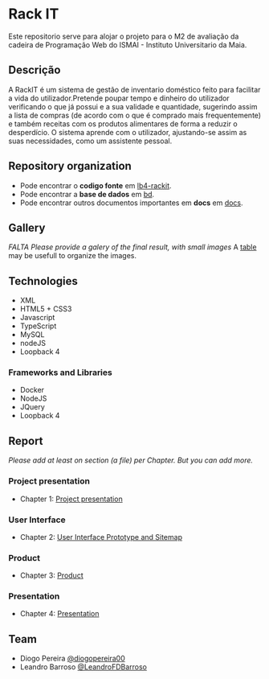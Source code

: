 # Rack IT
Este repositorio serve para alojar o projeto para o M2 de avaliação da cadeira de Programação Web do ISMAI - Instituto Universitario da Maia.

## Descrição
A RackIT é um sistema de gestão de inventario doméstico feito para facilitar a vida do utilizador.Pretende poupar tempo e dinheiro do utilizador verificando o que já possui e a sua validade e quantidade, sugerindo assim a lista de compras (de acordo com o que é comprado mais frequentemente) e também receitas com os produtos alimentares de forma a reduzir o desperdício. O sistema aprende com o utilizador, ajustando-se assim as suas necessidades, como um assistente pessoal.

## Repository organization
* Pode encontrar o **codigo fonte** em [lb4-rackit](https://github.com/RackITPW/report/tree/main/lb4-rackit).
* Pode encontrar a **base de dados** em [bd](https://github.com/RackITPW/report/tree/main/bd).
* Pode encontrar outros documentos importantes em **docs** em [docs](https://github.com/RackITPW/report/tree/main/docs).

## Gallery
_FALTA_
_Please provide a galery of the final result, with small images_
A [table](https://www.markdownguide.org/extended-syntax/#tables) may be usefull to organize the images.

## Technologies
* XML
* HTML5 + CSS3
* Javascript
* TypeScript
* MySQL
* nodeJS
* Loopback 4

### Frameworks and Libraries
* Docker
* NodeJS
* JQuery
* Loopback 4

## Report
_Please add at least on section (a file) per Chapter. But you can add more._

### Project presentation
* Chapter 1: [Project presentation](https://github.com/RackITPW/report/blob/main/docs/c1.md)
### User Interface 
* Chapter 2: [User Interface Prototype and Sitemap](https://github.com/RackITPW/report/blob/main/docs/c2.md)
### Product
* Chapter 3: [Product](https://github.com/RackITPW/report/blob/main/docs/c3.md)
### Presentation
* Chapter 4: [Presentation](https://github.com/RackITPW/report/blob/main/docs/c4.md)

## Team
* Diogo Pereira [@diogopereira00](https://github.com/diogopereira00)
* Leandro Barroso [@LeandroFDBarroso](https://github.com/LeandroFDBarroso) 
